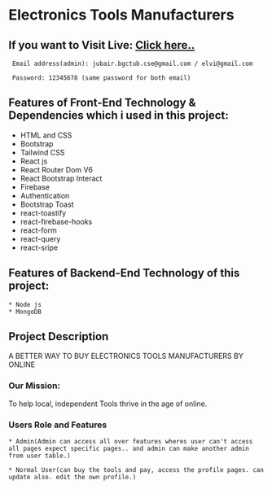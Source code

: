 # Electronics Tools Manufacturers

## If you want to Visit Live: [Click here..](https://manufacturer-tools-adbae.web.app/)

```
 Email address(admin): jubair.bgctub.cse@gmail.com / elvi@gmail.com 

 Password: 12345678 (same password for both email)
```

## Features of Front-End Technology & Dependencies which i used in this project:

- HTML and CSS
- Bootstrap
- Tailwind CSS
- React js
- React Router Dom V6
- React Bootstrap Interact
- Firebase
- Authentication
- Bootstrap Toast
- react-toastify
- react-firebase-hooks
- react-form
- react-query
- react-sripe

## Features of Backend-End Technology of this project:

```
* Node js
* MongoDB

```

## Project Description

A BETTER WAY TO BUY ELECTRONICS TOOLS MANUFACTURERS BY ONLINE

### Our Mission:

To help local, independent Tools thrive in the age of online.

### Users Role and Features

```
* Admin(Admin can access all over features wheres user can't access all pages expect specific pages.. and admin can make another admin from user table.)

* Normal User(can buy the tools and pay, access the profile pages. can update also. edit the own profile.)

```
